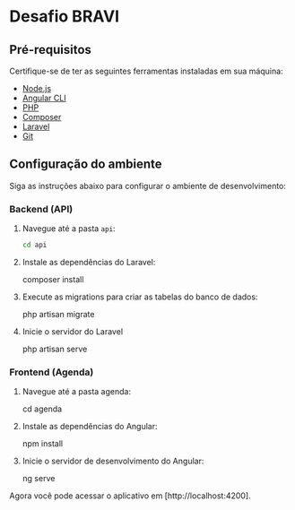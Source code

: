 # Desafio BRAVI


## Pré-requisitos

Certifique-se de ter as seguintes ferramentas instaladas em sua máquina:

- [Node.js](https://nodejs.org) 
- [Angular CLI](https://angular.io/cli) 
- [PHP](https://php.net) 
- [Composer](https://getcomposer.org) 
- [Laravel](https://laravel.com) 
- [Git](https://git-scm.com)

## Configuração do ambiente

Siga as instruções abaixo para configurar o ambiente de desenvolvimento:

### Backend (API)

1. Navegue até a pasta `api`:
   ```bash
   cd api

2. Instale as dependências do Laravel:

    composer install

3. Execute as migrations para criar as tabelas do banco de dados:

    php artisan migrate

4. Inicie o servidor do Laravel

    php artisan serve


### Frontend (Agenda)

1. Navegue até a pasta agenda:
    
    cd agenda

2. Instale as dependências do Angular:

    npm install

3. Inicie o servidor de desenvolvimento do Angular:

    ng serve

Agora você pode acessar o aplicativo em [http://localhost:4200].


